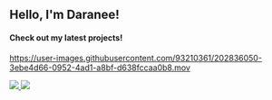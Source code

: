 <h2> Hello, I'm Daranee! </h2> 
<h4>Check out my latest projects!</h4>

https://user-images.githubusercontent.com/93210361/202836050-3ebe4d66-0952-4ad1-a8bf-d638fccaa0b8.mov


<a href= "https://www.linkedin.com/in/daraneeS/" target="_blank">
  <img src="https://img.shields.io/badge/-LinkedIn-0077B5?style=flat&logo=Linkedin&logoColor=white"/>
</a> 
<a href= "mailto:daraneecsrx@gmail.com">
  <img src="https://img.shields.io/badge/-Gmail-c14438?style=flat&logo=Gmail&logoColor=white"/>
</a>
